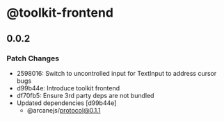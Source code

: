 # @toolkit-frontend

## 0.0.2

### Patch Changes

- 2598016: Switch to uncontrolled input for TextInput to address cursor bugs
- d99b44e: Introduce toolkit frontend
- df70fb5: Ensure 3rd party deps are not bundled
- Updated dependencies [d99b44e]
  - @arcanejs/protocol@0.1.1
